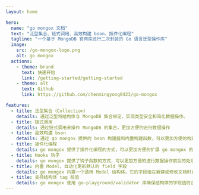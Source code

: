 ```yaml
---
layout: home

hero:
  name: "go mongox 文档"
  text: "泛型集合、链式调用、高效构建 bson、插件化编程"
  tagline: "一个基于 MongoDB 官网库进行二次封装的 Go 语言泛型操作库"
  image:
    src: /go-mongox-logo.png
    alt: go mongox
  actions:
    - theme: brand
      text: 快速开始
      link: /getting-started/getting-started
    - theme: alt
      text: Github
      link: https://github.com/chenmingyong0423/go-mongox

features:
  - title: 泛型集合（Collection）
    details: 通过泛型将结构体与 MongoDB 集合绑定，实现类型安全和简化数据操作。
  - title: 链式调用
    details: 通过链式调用来操作 MongoDB 的集合，更加方便的进行数据操作
  - title: 高效构建 bson
    details: 通过 go mongox 提供的 bson 构建器和内置构建函数，可以更加方便的构建 bson
  - title: 插件化编程
    details: go mongox 提供了插件化编程的方式，可以更加方便的扩展 go mongox 的功能
  - title: Hooks 钩子
    details: go mongox 提供了钩子函数的方式，可以更加方便的进行数据操作前后的处理
  - title: 内置 Model，自动化更新默认的 field 字段
    details: go mongox 内置一个通用 Model 结构体。它的字段值在新建或修改文档时自动更新。
  - title: 支持结构体 tag 校验
    details: go mongox 使用 go-playground/validator 库确保结构体的字段值符合预定义的校验规则。
---
```


